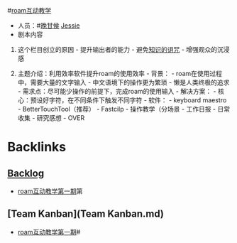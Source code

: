
#[roam互动教学](roam互动教学.md)
- 人员：#[晚甘侯](晚甘侯.md) [Jessie](Jessie.md)
- 剧本内容
    
1. 这个栏目创立的原因
        - 提升输出者的能力
        - 避免[知识的诅咒](知识的诅咒.md)
        - 增强观众的沉浸感
    
2. 主题介绍：利用效率软件提升roam的使用效率
        - 背景：
            - roam在使用过程中，需要大量的文字输入
            - 中文语境下的操作更为繁琐
            - 懒是人类终极的追求
        - 需求点：尽可能少操作的前提下，完成roam的使用输入
        - 解决方案：
            - 核心：预设好字符，在不同条件下触发不同字符
            - 软件：
                - keyboard maestro 
                - BetterTouchTool（推荐）
                - Fastcilp
            - 操作教学（分场景
                - 工作日报
                - 日常收集
                - 研究感想
        - OVER

# Backlinks
## [Backlog](Backlog.md)
- [roam互动教学第一期](roam互动教学第一期.md)第

## [Team Kanban](Team Kanban.md)
- [roam互动教学第一期](roam互动教学第一期.md)#

